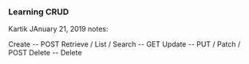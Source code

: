 ### Learning CRUD
Kartik JAnuary 21, 2019 notes:

Create -- POST
Retrieve / List / Search -- GET
Update -- PUT / Patch / POST
Delete -- Delete